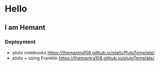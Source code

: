 # Hello
## I am Hemant
### Deployment
  * pluto notebooks https://themantra108.github.io/staticPlutoTemplate/
  * pluto + using Franklin https://themantra108.github.io/plutoTemplate/
